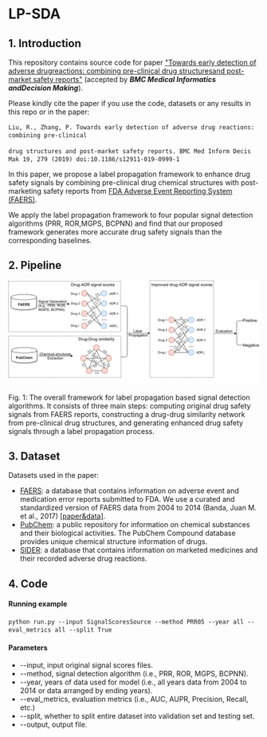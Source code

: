# LP-SDA

## 1. Introduction
This repository contains source code for paper ["Towards early detection of adverse drugreactions: combining pre-clinical drug structuresand post-market safety reports"](https://bmcmedinformdecismak.biomedcentral.com/articles/10.1186/s12911-019-0999-1) (accepted by **_BMC Medical Informatics andDecision Making_**). 

Please kindly cite the paper if you use the code, datasets or any results in this repo or in the paper:
```
Liu, R., Zhang, P. Towards early detection of adverse drug reactions: combining pre-clinical 

drug structures and post-market safety reports. BMC Med Inform Decis Mak 19, 279 (2019) doi:10.1186/s12911-019-0999-1
```

In this paper, we propose a label propagation framework to enhance drug safety signals by combining pre-clinical drug chemical structures with post-marketing safety reports from [FDA Adverse Event Reporting System (FAERS)](https://open.fda.gov/data/faers/). 

We apply the label propagation framework to four popular signal detection algorithms (PRR, ROR,MGPS, BCPNN) and find that our proposed framework generates more accurate drug safety signals than the corresponding baselines.

## 2. Pipeline
![alt text](img/pipeline.jpg "Pipeline")

Fig. 1: The overall framework for label propagation based signal detection algorithms. It consists of three main steps: computing original drug safety signals from FAERS reports, constructing a drug-drug similarity network from pre-clinical drug structures, and generating enhanced drug safety signals through a label propagation process.

## 3. Dataset
Datasets used in the paper:
- [FAERS](https://open.fda.gov/data/faers/): a database that contains information on adverse event and medication error reports submitted to FDA. We use a curated and standardized version of FAERS data from 2004 to 2014 (Banda, Juan M. et al., 2017) [[paper&data]](https://datadryad.org/stash/dataset/doi:10.5061/dryad.8q0s4).
- [PubChem](https://www.ncbi.nlm.nih.gov/pubmed/26400175): a public repository for information on chemical substances and their biological activities. The PubChem Compound database provides  unique chemical structure information of drugs.
- [SIDER](http://sideeffects.embl.de/): a database that contains information on marketed medicines and their recorded adverse drug reactions. 

## 4. Code
#### Running example
```
python run.py --input SignalScoresSource --method PRR05 --year all --eval_metrics all --split True
```

#### Parameters
- --input, input original signal scores files. 
- --method, signal detection algorithm (i.e., PRR, ROR, MGPS, BCPNN).
- --year, years of data used for model (i.e., all years data from 2004 to 2014 or data arranged by ending years).
- --eval_metrics, evaluation metrics (i.e., AUC, AUPR, Precision, Recall, etc.)
- --split, whether to split entire dataset into validation set and testing set.
- --output, output file.
